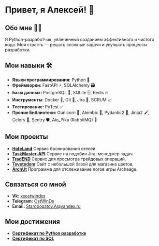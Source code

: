 # Привет, я Алексей! 👋

## Обо мне 🧑‍💻
Я Python-разработчик, увлеченный созданием эффективного и чистого кода. Моя страсть — решать сложные задачи и улучшать процессы разработки.

## Мои навыки 🛠️
- **Языки программирования:** Python 🐍
- **Фреймворки:** FastAPI ⚡, SQLAlchemy 🗃️
- **Базы данных:** PostgreSQL 🐘, SQLite 🗄️, Redis 🔥
- **Инструменты:** Docker 🐳, Git 🌿, Jira 🎯, SCRUM 📈
- **Тестирование:** PyTest ✅
- **Прочие Библиотеки:** Gunicorn 🦄, Alembic 🏺, Pydantic2 📐, Jinja2 🖌️, Celery 🥕, Sentry 🛡️, Aio_Pika (RabbitMQ) 🐰

## Мои проекты
- **[HoteLand](https://github.com/xOstWinDx/HoteLand)** Сервис бронирования отелей.
- **[TaskMaster-API](https://github.com/xOstWinDx/TaskMaster-API)** Сервис на подобии Jira, менеджер задач.
- **[TradEND](https://github.com/xOstWinDx/TradEND)** Сервис для просмотра трейдовых операций.
- **[Tsvetodom](https://github.com/xOstWinDx/Tsvetodom)** Сайт с небольшой базой для магазина цветов.
- **[ArchUt](https://github.com/xOstWinDx/ArchUt)** Программа для отслеживание логов игры Archeage.

## Связаться со мной
- **Vk:** [xxostwindxx](https://vk.com/xxostwindxx)
- **Telegram:** [OstWinDs](https://t.me/OstWinDs)
- **Email:** Starobogatov.A@yandex.ru

## Мои достижения
- **[Сертификат по Python разработке](https://stepik.org/cert/2088848)**
- **[Сертификат по SQL](https://stepik.org/cert/2452810)**
